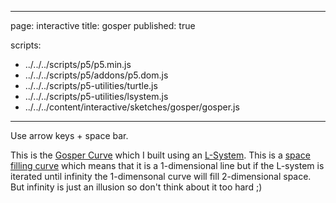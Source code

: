 
---
page: interactive
title: gosper
published: true

scripts:
  - ../../../scripts/p5/p5.min.js
  - ../../../scripts/p5/addons/p5.dom.js
  - ../../../scripts/p5-utilities/turtle.js
  - ../../../scripts/p5-utilities/lsystem.js
  - ../../../content/interactive/sketches/gosper/gosper.js
---

<div id="sketch" class="pl-5">
  <div id="gosper-holder">
  </div>
</div>

Use arrow keys + space bar.

This is the [Gosper Curve](https://en.wikipedia.org/wiki/Gosper_curve) which I built using an [L-System](https://en.wikipedia.org/wiki/L-system).
This is a [space filling curve](https://en.wikipedia.org/wiki/Space-filling_curve) which means that it is a 1-dimensional line but if the L-system
is iterated until infinity the 1-dimensonal curve will fill 2-dimensional space. But infinity is just an illusion so don't think about it too hard ;)